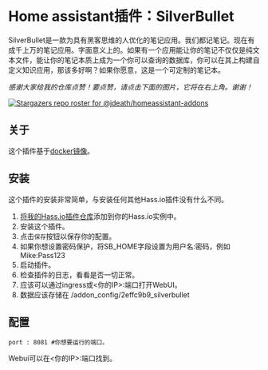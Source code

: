 # Home assistant插件：SilverBullet

SilverBullet是一款为具有黑客思维的人优化的笔记应用。我们都记笔记。现在有成千上万的笔记应用。字面意义上的。如果有一个应用能让你的笔记不仅仅是纯文本文件，能让你的笔记本质上成为一个你可以查询的数据库，你可以在其上构建自定义知识应用，那该多好啊？如果你愿意，这是一个可定制的笔记本。

_感谢大家给我的仓库点赞！要点赞，请点击下面的图片，它将在右上角。谢谢！_

[![Stargazers repo roster for @jdeath/homeassistant-addons](https://reporoster.com/stars/jdeath/homeassistant-addons)](https://github.com/jdeath/homeassistant-addons/stargazers)

## 关于

这个插件基于[docker镜像](https://github.com/silverbulletmd/silverbullet)。

## 安装

这个插件的安装非常简单，与安装任何其他Hass.io插件没有什么不同。

1. [将我的Hass.io插件仓库][repository]添加到你的Hass.io实例中。
1. 安装这个插件。
1. 点击`保存`按钮以保存你的配置。
1. 如果你想设置密码保护，将SB_HOME字段设置为用户名:密码，例如Mike:Pass123
1. 启动插件。
1. 检查插件的日志，看看是否一切正常。
1. 应该可以通过ingress或<你的IP>:端口打开WebUI。
1. 数据应该存储在 /addon_config/2effc9b9_silverbullet

## 配置

```
port : 8081 #你想要运行的端口。
```

Webui可以在<你的IP>:端口找到。

[repository]: https://github.com/jdeath/homeassistant-addons